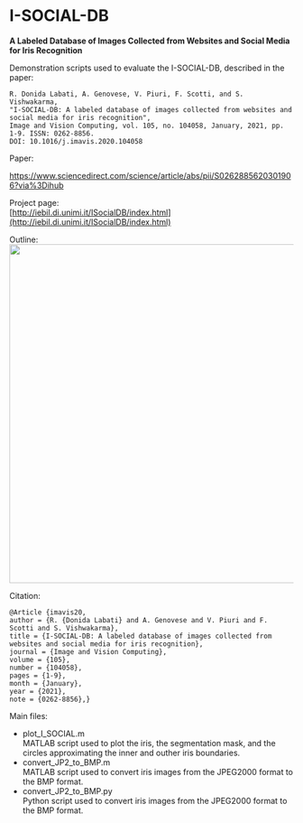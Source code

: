 # I-SOCIAL-DB
**A Labeled Database of Images Collected from Websites and Social Media for Iris Recognition**

Demonstration scripts used to evaluate the I-SOCIAL-DB, described in the paper:

    R. Donida Labati, A. Genovese, V. Piuri, F. Scotti, and S. Vishwakarma,
    "I-SOCIAL-DB: A labeled database of images collected from websites and social media for iris recognition", 
    Image and Vision Computing, vol. 105, no. 104058, January, 2021, pp. 1-9. ISSN: 0262-8856.
    DOI: 10.1016/j.imavis.2020.104058
    
Paper:

https://www.sciencedirect.com/science/article/abs/pii/S0262885620301906?via%3Dihub

Project page:<br/>
[http://iebil.di.unimi.it/ISocialDB/index.html](http://iebil.di.unimi.it/ISocialDB/index.html)

Outline:<br/>
<img src="http://iebil.di.unimi.it/ISocialDB/imgs/outline.jpg" width="600px">

Citation:

    @Article {imavis20,
    author = {R. {Donida Labati} and A. Genovese and V. Piuri and F. Scotti and S. Vishwakarma},
    title = {I-SOCIAL-DB: A labeled database of images collected from websites and social media for iris recognition},
    journal = {Image and Vision Computing},
    volume = {105},
    number = {104058},
    pages = {1-9},
    month = {January},
    year = {2021},
    note = {0262-8856},}

Main files:<br/>
- plot_I_SOCIAL.m<br/>
  MATLAB script used to plot the iris, the segmentation mask, and the circles approximating the inner and outher iris boundaries. 
- convert_JP2_to_BMP.m<br/>
  MATLAB script used to convert iris images from the JPEG2000 format to the BMP format. 
- convert_JP2_to_BMP.py<br/>
  Python script used to convert iris images from the JPEG2000 format to the BMP format.
